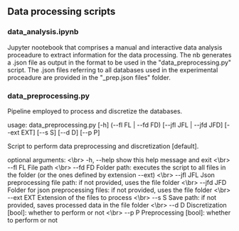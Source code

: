 ## Data processing scripts

### data_analysis.ipynb
Jupyter nootebook that comprises a manual and interactive data analysis proceadure to extract information for the data processing. The nb generates a .json file as output in the format to be used in the "data_preprocessing.py" script.
The .json files referring to all databases used in the experimental proceadure are provided in the "_prep.json files" folder.

### data_preprocessing.py
Pipeline employed to process and discretize the databases.

usage: data_preprocessing.py [-h] (--fl FL | --fd FD) [--jfl JFL | --jfd JFD]
                             [--ext EXT] [--s S] [--d D] [--p P]

Script to perform data preprocessing and discretization [default].

optional arguments:
<\br>  -h, --help  show this help message and exit
<\br>  --fl FL     File path
<\br>  --fd FD     Folder path: executes the script to all files in the folder (or
              the ones defined by extension --ext)
<\br>  --jfl JFL   Json preprocessing file path: if not provided, uses the file
              folder
<\br>  --jfd JFD   Folder for json preprocessing files: if not provided, uses the
              file folder
<\br>  --ext EXT   Extension of the files to process
<\br>  --s S       Save path: if not provided, saves processed data in the file
              folder
<\br>  --d D       Discretization [bool]: whether to perform or not
<\br>  --p P       Preprocessing [bool]: whether to perform or not
